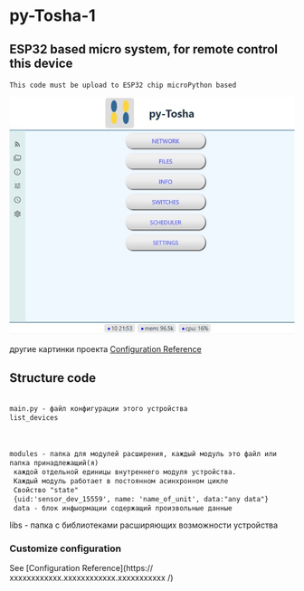 # py-Tosha-1

## ESP32 based micro system, for remote control this device
```
This code must be upload to ESP32 chip microPython based 
```
![image info](/doc/01-index.jpg)

другие картинки проекта [Configuration Reference](/doc/images.md)


## Structure code
```

main.py - файл конфигурации этого устройства
list_devices



modules - папка для модулей расширения, каждый модуль это файл или папка принадлежащий(я)
 каждой отдельной единицы внутреннего модуля устройства.
 Каждый модуль работает в постоянном асинхронном цикле 
 Свойство "state"
 {uid:'sensor_dev_15559', name: 'name_of_unit', data:"any data"}
 data - блок инфыормации содержащий произвольные данные

```

libs - папка с библиотеками расширяющих возможности устройства



### Customize configuration
See [Configuration Reference](https:// xxxxxxxxxxxx.xxxxxxxxxxxx.xxxxxxxxxxx /)
